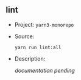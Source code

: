 ## lint

-   Project: `yarn3-monorepo`
-   Source:

    ```shell
    yarn run lint:all
    ```

-   Description:

    _documentation pending_
